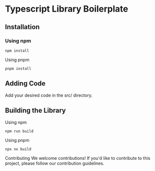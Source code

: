 # Typescript Library Boilerplate

## Installation

### Using npm

```
npm install
```
Using pnpm
```
pnpm install
```

## Adding Code
Add your desired code in the src/ directory.

## Building the Library
Using npm
```
npm run build
```
Using pnpm
```
npx nx build
```
Contributing
We welcome contributions! If you'd like to contribute to this project, please follow our contribution guidelines.
